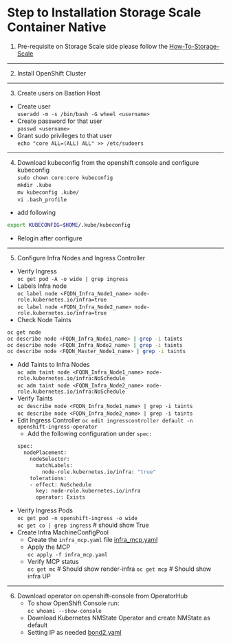 # Step to Installation Storage Scale Container Native
1.  Pre-requisite on Storage Scale side please follow the [How-To-Storage-Scale](https://github.com/AhBestt/How-To-Storage-Scale/)
___
2.  Install OpenShift Cluster
___
3. Create users on Bastion Host <br>
  -  Create user <br>
`useradd -m -s /bin/bash -G wheel <username>` <br>
  - Create password for that user <br>
`passwd <username>`
  - Grant sudo privileges to that user <br>
`echo "core ALL=(ALL) ALL" >> /etc/sudoers`
___
4. Download kubeconfig from the openshift console and configure kubeconfig <br>
`sudo chown core:core kubeconfig`<br>
`mkdir .kube` <br>
`mv kubeconfig .kube/` <br>
`vi .bash_profile`
- add following <br>
```bash
export KUBECONFIG=$HOME/.kube/kubeconfig
```
- Relogin after configure
___
5. Configure Infra Nodes and Ingress Controller
- Verify Ingress <br>
`oc get pod -A -o wide | grep ingress` <br>
- Labels Infra node <br>
`oc label node <FQDN_Infra_Node1_name> node-role.kubernetes.io/infra=true` <br>
`oc label node <FQDN_Infra_Node2_name> node-role.kubernetes.io/infra=true` <br>
- Check Node Taints <br>
```bash
oc get node
oc describe node <FQDN_Infra_Node1_name> | grep -i taints
oc describe node <FQDN_Infra_Node2_name> | grep -i taints
oc describe node <FQDN_Master_Node1_name> | grep -i taints
```
- Add Taints to Infra Nodes <br>
`oc adm taint node <FQDN_Infra_Node1_name> node-role.kubernetes.io/infra:NoSchedule` <br>
`oc adm taint node <FQDN_Infra_Node2_name> node-role.kubernetes.io/infra:NoSchedule` <br>
- Verify Taints <br>
`oc describe node <FQDN_Infra_Node1_name> | grep -i taints` <br>
`oc describe node <FQDN_Infra_Node2_name> | grep -i taints` <br>
- Edit Ingress Controller
`oc edit ingresscontroller default -n openshift-ingress-operator`<br>
  - Add the following configuration under `spec: ` <br>
  ```bash
  spec:
    nodePlacement:
      nodeSelector:
        matchLabels:
          node-role.kubernetes.io/infra: "true"
      tolerations:
      - effect: NoSchedule
        key: node-role.kubernetes.io/infra
        operator: Exists
  ```
- Verify Ingress Pods <br>
  `oc get pod -n openshift-ingress -o wide` <br>
  `oc get co | grep ingress` # should show True <br>
- Create Infra MachineConfigPool <br>
  -  Create the `infra_mcp.yaml` file [infra_mcp.yaml](https://github.com/AhBestt/How-To-Storage-Scale-Container-Native/blob/main/infra_yaml/infra_mcp.yaml) <br>
  -  Apply the MCP <br>
  `oc apply -f infra_mcp.yaml` <br>
  -  Verify MCP status <br>
  `oc get mc` # Should show render-infra
  `oc get mcp` # Should show infra UP
___
6. Download operator on openshift-console from OperatorHub <br>
   - To show OpenShift Console run: <br>
   `oc whoami --show-console` <br>
   - Download Kubernetes NMState Operator and create NMState as default <br>
   - Setting IP as needed [bond2.yaml](https://github.com/AhBestt/How-To-Storage-Scale-Container-Native/blob/main/infra_yaml/bond2.yaml) <br>
   
